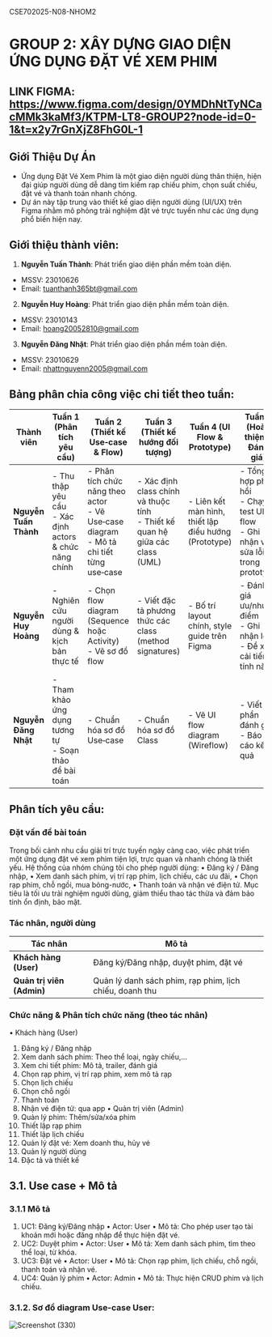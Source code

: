 CSE702025-N08-NHOM2
# GROUP 2: XÂY DỰNG GIAO DIỆN ỨNG DỤNG ĐẶT VÉ XEM PHIM 
## LINK FIGMA: https://www.figma.com/design/0YMDhNtTyNCacMMk3kaMf3/KTPM-LT8-GROUP2?node-id=0-1&t=x2y7rGnXjZ8FhG0L-1
## Giới Thiệu Dự Án
- Ứng dụng Đặt Vé Xem Phim là một giao diện người dùng thân thiện, hiện đại giúp người dùng dễ dàng tìm kiếm rạp chiếu phim, chọn suất chiếu, đặt vé và thanh toán nhanh chóng.
- Dự án này tập trung vào thiết kế giao diện người dùng (UI/UX) trên Figma nhằm mô phỏng trải nghiệm đặt vé trực tuyến như các ứng dụng phổ biến hiện nay.
## Giới thiệu thành viên:
1. **Nguyễn Tuấn Thành**: Phát triển giao diện phần mềm toàn diện.
- MSSV: 23010626
- Email: tuanthanh365bt@gmail.com

2. **Nguyễn Huy Hoàng**: Phát triển giao diện phần mềm toàn diện.
- MSSV: 23010143
- Email: hoang20052810@gmail.com

3. **Nguyễn Đăng Nhật**: Phát triển giao diện phần mềm toàn diện.
- MSSV: 23010629
- Email: nhattnguyenn2005@gmail.com
## Bảng phân chia công việc chi tiết theo tuần:
| Thành viên            | Tuần 1 (Phân tích yêu cầu)                                              | Tuần 2 (Thiết kế Use‑case & Flow)                                           | Tuần 3 (Thiết kế hướng đối tượng)                                                  | Tuần 4 (UI Flow & Prototype)                                   | Tuần 5 (Hoàn thiện & Đánh giá)                                                   |
|-----------------------|---------------------------------------------------------------------------|------------------------------------------------------------------------------|--------------------------------------------------------------------------------------|----------------------------------------------------------------|------------------------------------------------------------------------------------|
| **Nguyễn Tuấn Thành** | - Thu thập yêu cầu<br>- Xác định actors & chức năng chính                 | - Phân tích chức năng theo actor<br>- Vẽ Use‑case diagram<br>- Mô tả chi tiết từng use‑case | - Xác định class chính và thuộc tính<br>- Thiết kế quan hệ giữa các class (UML)     | - Liên kết màn hình, thiết lập điều hướng (Prototype)         | - Tổng hợp phản hồi<br>- Chạy test UI flow<br>- Ghi nhận và sửa lỗi trong prototype |
| **Nguyễn Huy Hoàng**  | - Nghiên cứu người dùng & kịch bản thực tế                                | - Chọn flow diagram (Sequence hoặc Activity)<br>- Vẽ sơ đồ flow              | - Viết đặc tả phương thức các class (method signatures)                             | - Bố trí layout chính, style guide trên Figma                | - Đánh giá ưu/nhược điểm<br>- Ghi nhận lỗi<br>- Đề xuất cải tiến tính năng            |
| **Nguyễn Đăng Nhật**  | - Tham khảo ứng dụng tương tự<br>- Soạn thảo đề bài toán                   | - Chuẩn hóa sơ đồ Use‑case                                                    | - Chuẩn hóa sơ đồ Class                                                              | - Vẽ UI flow diagram (Wireflow)                              | - Viết phần đánh giá<br>- Báo cáo kết quả                                            |
## Phân tích yêu cầu:
### Đặt vấn đề bài toán
Trong bối cảnh nhu cầu giải trí trực tuyến ngày càng cao, việc phát triển một ứng dụng đặt vé xem phim tiện lợi, trực quan và nhanh chóng là thiết yếu. Hệ thống của nhóm chúng tôi cho phép người dùng:
•	Đăng ký / Đăng nhập,
•	Xem danh sách phim, vị trí rạp phim, lịch chiếu, các ưu đãi, 
•	Chọn rạp phim, chỗ ngồi, mua bỏng-nước, 
•	Thanh toán và nhận vé điện tử.
Mục tiêu là tối ưu trải nghiệm người dùng, giảm thiểu thao tác thừa và đảm bảo tính ổn định, bảo mật.
### Tác nhân, người dùng
| Tác nhân                    | Mô tả                                                    |
|-----------------------------|-----------------------------------------------------------|
| **Khách hàng (User)**       | Đăng ký/Đăng nhập, duyệt phim, đặt vé                     |
| **Quản trị viên (Admin)**   | Quản lý danh sách phim, rạp phim, lịch chiếu, doanh thu   |
### Chức năng & Phân tích chức năng (theo tác nhân)
•	Khách hàng (User)
1.	Đăng ký / Đăng nhập
2.	Xem danh sách phim: Theo thể loại, ngày chiếu,…
3.	Xem chi tiết phim: Mô tả, trailer, đánh giá
4.	Chọn rạp phim, vị trí rạp phim, xem mô tả rạp
5.	Chọn lịch chiếu
6.	Chọn chỗ ngồi
7.	Thanh toán
8.	Nhận vé điện tử: qua app
•	Quản trị viên (Admin)
1.	Quản lý phim: Thêm/sửa/xóa phim
2.	Thiết lập rạp phim
3.	Thiết lập lịch chiếu
4.	Quản lý đặt vé: Xem doanh thu, hủy vé
5.	Quản lý người dùng
3. Đặc tả và thiết kế
## 3.1. Use case + Mô tả
### 3.1.1 Mô tả
1.	UC1: Đăng ký/Đăng nhập
•	Actor: User
•	Mô tả: Cho phép user tạo tài khoản mới hoặc đăng nhập để thực hiện đặt vé.
2.	UC2: Duyệt phim
•	Actor: User
•	Mô tả: Xem danh sách phim, tìm theo thể loại, từ khóa.
3.	UC3: Đặt vé
•	Actor: User
•	Mô tả: Chọn rạp phim, lịch chiếu, chỗ ngồi, thanh toán và nhận vé.
4.	UC4: Quản lý phim
•	Actor: Admin
•	Mô tả: Thực hiện CRUD phim và lịch chiếu.
### 3.1.2. Sơ đồ diagram Use-case User:
![Screenshot (330)](https://github.com/user-attachments/assets/44e9112a-65c2-4595-bb19-9f3b47160646)

